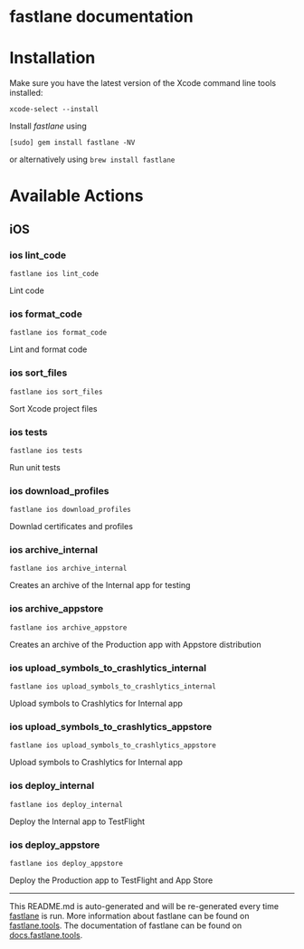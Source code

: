 fastlane documentation
================
# Installation

Make sure you have the latest version of the Xcode command line tools installed:

```
xcode-select --install
```

Install _fastlane_ using
```
[sudo] gem install fastlane -NV
```
or alternatively using `brew install fastlane`

# Available Actions
## iOS
### ios lint_code
```
fastlane ios lint_code
```
Lint code
### ios format_code
```
fastlane ios format_code
```
Lint and format code
### ios sort_files
```
fastlane ios sort_files
```
Sort Xcode project files
### ios tests
```
fastlane ios tests
```
Run unit tests
### ios download_profiles
```
fastlane ios download_profiles
```
Downlad certificates and profiles
### ios archive_internal
```
fastlane ios archive_internal
```
Creates an archive of the Internal app for testing
### ios archive_appstore
```
fastlane ios archive_appstore
```
Creates an archive of the Production app with Appstore distribution
### ios upload_symbols_to_crashlytics_internal
```
fastlane ios upload_symbols_to_crashlytics_internal
```
Upload symbols to Crashlytics for Internal app
### ios upload_symbols_to_crashlytics_appstore
```
fastlane ios upload_symbols_to_crashlytics_appstore
```
Upload symbols to Crashlytics for Internal app
### ios deploy_internal
```
fastlane ios deploy_internal
```
Deploy the Internal app to TestFlight
### ios deploy_appstore
```
fastlane ios deploy_appstore
```
Deploy the Production app to TestFlight and App Store

----

This README.md is auto-generated and will be re-generated every time [fastlane](https://fastlane.tools) is run.
More information about fastlane can be found on [fastlane.tools](https://fastlane.tools).
The documentation of fastlane can be found on [docs.fastlane.tools](https://docs.fastlane.tools).
